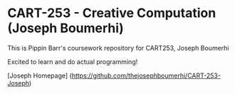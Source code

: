 # CART-253 - Creative Computation (Joseph Boumerhi)

This is Pippin Barr's coursework repository for CART253, Joseph Boumerhi

Excited to learn and do actual programming!

[Joseph Homepage] (https://github.com/thejosephboumerhi/CART-253-Joseph)
